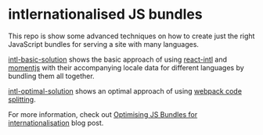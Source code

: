 # intlernationalised JS bundles

This repo is show some advanced techniques on how to create just the right JavaScript bundles for serving a site with many languages.

[intl-basic-solution](intl-basic-solution) shows the basic approach of using [react-intl](https://github.com/yahoo/react-intl) and [momentjs](https://momentjs.com/) with their accompanying locale data for different languages by bundling them all together.

[intl-optimal-solution](intl-optimal-solution) shows an optimal approach of using [webpack code splitting](https://webpack.js.org/guides/code-splitting/).

For more information, check out [Optimising JS Bundles for internationalisation](https://medium.com/@davidhouweling/optimising-js-bundles-for-internationalisation-378cb28b835e) blog post.
